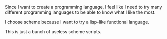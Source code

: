 Since I want to create a programming language, I feel like I need
to try many different programming languages to be able to know what I
like the most.

I choose scheme because I want to try a lisp-like functional language.

This is just a bunch of useless scheme scripts.
